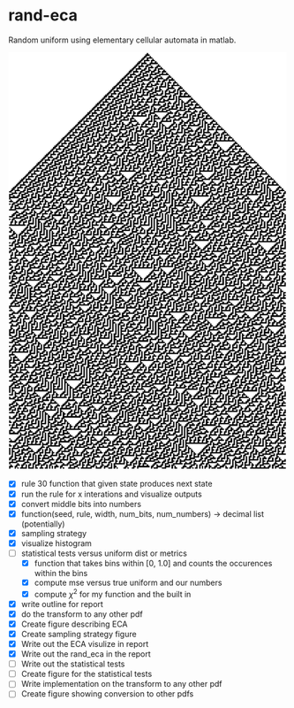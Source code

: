 # rand-eca

Random uniform using elementary cellular automata in matlab.

<img src="assets/eca.png" alt="elementary cellular automata rule 30 with width 200 for 100 iterations"/>

- [x] rule 30 function that given state produces next state
- [x] run the rule for x interations and visualize outputs
- [x] convert middle bits into numbers
- [x] function(seed, rule, width, num_bits, num_numbers) -> decimal list (potentially)
- [x] sampling strategy
- [x] visualize histogram
- [ ] statistical tests versus uniform dist or metrics
	- [x] function that takes bins within [0, 1.0] and counts the occurences within the bins
	- [x] compute mse versus true uniform and our numbers
	- [x] compute $\chi^2$ for my function and the built in
- [x] write outline for report
- [x] do the transform to any other pdf
- [x] Create figure describing ECA
- [x] Create sampling strategy figure
- [x] Write out the ECA visulize in report
- [x] Write out the rand\_eca in the report 
- [ ] Write out the statistical tests
- [ ] Create figure for the statistical tests
- [ ] Write implementation on the transform to any other pdf
- [ ] Create figure showing conversion to other pdfs
